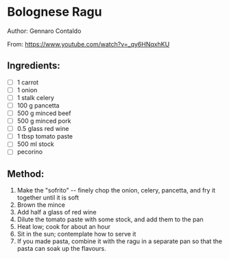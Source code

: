 # Bolognese Ragu

Author: Gennaro Contaldo

From: https://www.youtube.com/watch?v=_qy6HNqxhKU

## Ingredients:
- [ ] 1 carrot
- [ ] 1 onion
- [ ] 1 stalk celery
- [ ] 100 g pancetta
- [ ] 500 g minced beef
- [ ] 500 g minced pork
- [ ] 0.5 glass red wine
- [ ] 1 tbsp tomato paste
- [ ] 500 ml stock
- [ ] pecorino

## Method:
1. Make the "sofrito" -- finely chop the onion, celery, pancetta, and fry it together until it is soft
2. Brown the mince
3. Add half a glass of red wine
4. Dilute the tomato paste with some stock, and add them to the pan
5. Heat low; cook for about an hour
6. Sit in the sun; contemplate how to serve it
7. If you made pasta, combine it with the ragu in a separate pan so that the pasta can soak up the flavours.